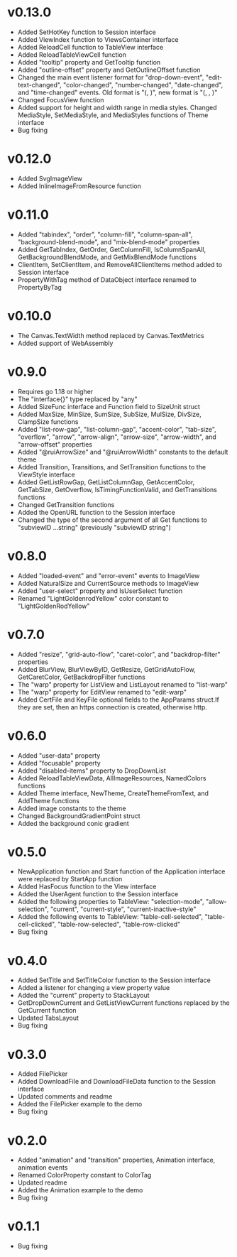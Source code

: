 # v0.13.0

* Added SetHotKey function to Session interface
* Added ViewIndex function to ViewsContainer interface
* Added ReloadCell function to TableView interface
* Added ReloadTableViewCell function
* Added "tooltip" property and GetTooltip function
* Added "outline-offset" property and GetOutlineOffset function
* Changed the main event listener format for "drop-down-event", "edit-text-changed", 
"color-changed", "number-changed", "date-changed", and "time-changed" events. 
Old format is "<listener>(<view>, <new value>)", new format is "<listener>(<view>, <new value>, <old value>)"
* Changed FocusView function
* Added support for height and width range in media styles. 
Changed MediaStyle, SetMediaStyle, and MediaStyles functions of Theme interface
* Bug fixing

# v0.12.0

* Added SvgImageView
* Added InlineImageFromResource function

# v0.11.0

* Added "tabindex", "order", "column-fill", "column-span-all", "background-blend-mode", and "mix-blend-mode" properties 
* Added GetTabIndex, GetOrder, GetColumnFill, IsColumnSpanAll, GetBackgroundBlendMode, and GetMixBlendMode functions
* ClientItem, SetClientItem, and RemoveAllClientItems method added to Session interface
* PropertyWithTag method of DataObject interface renamed to PropertyByTag

# v0.10.0

* The Canvas.TextWidth method replaced by Canvas.TextMetrics
* Added support of WebAssembly

# v0.9.0

* Requires go 1.18 or higher
* The "interface{}" type replaced by "any"
* Added SizeFunc interface and Function field to SizeUnit struct
* Added MaxSize, MinSize, SumSize, SubSize, MulSize, DivSize, ClampSize functions
* Added "list-row-gap", "list-column-gap", "accent-color", "tab-size", "overflow", 
"arrow", "arrow-align", "arrow-size", "arrow-width", and "arrow-offset" properties 
* Added "@ruiArrowSize" and "@ruiArrowWidth" constants to the default theme
* Added Transition, Transitions, and SetTransition functions to the ViewStyle interface
* Added GetListRowGap, GetListColumnGap, GetAccentColor, GetTabSize, GetOverflow, IsTimingFunctionValid, and GetTransitions functions
* Changed GetTransition functions
* Added the OpenURL function to the Session interface
* Changed the type of the second argument of all Get functions to "subviewID ...string" (previously "subviewID string")

# v0.8.0

* Added "loaded-event" and "error-event" events to ImageView
* Added NaturalSize and CurrentSource methods to ImageView
* Added "user-select" property and IsUserSelect function
* Renamed "LightGoldenrodYellow" color constant to "LightGoldenRodYellow"

# v0.7.0

* Added "resize", "grid-auto-flow", "caret-color", and "backdrop-filter" properties 
* Added BlurView, BlurViewByID, GetResize, GetGridAutoFlow, GetCaretColor, GetBackdropFilter functions
* The "warp" property for ListView and ListLayout renamed to "list-warp"
* The "warp" property for EditView renamed to "edit-warp"
* Added CertFile and KeyFile optional fields to the AppParams struct.If they are set, then an https connection is created, otherwise http.

# v0.6.0

* Added "user-data" property
* Added "focusable" property
* Added "disabled-items" property to DropDownList
* Added ReloadTableViewData, AllImageResources, NamedColors functions
* Added Theme interface, NewTheme, CreateThemeFromText, and AddTheme functions
* Added image constants to the theme
* Changed BackgroundGradientPoint struct
* Added the background conic gradient

# v0.5.0

* NewApplication function and  Start function of the Application interface were replaced by StartApp function
* Added HasFocus function to the View interface
* Added the UserAgent function to the Session interface
* Added the following properties to TableView: "selection-mode", "allow-selection", "current", "current-style", "current-inactive-style"
* Added the following events to TableView: "table-cell-selected", "table-cell-clicked", "table-row-selected", "table-row-clicked"
* Bug fixing

# v0.4.0

* Added SetTitle and SetTitleColor function to the Session interface
* Added a listener for changing a view property value
* Added the "current" property to StackLayout
* GetDropDownCurrent and GetListViewCurrent functions replaced by the GetCurrent function
* Updated TabsLayout
* Bug fixing

# v0.3.0

* Added FilePicker
* Added DownloadFile and DownloadFileData function to the Session interface
* Updated comments and readme
* Added the FilePicker example to the demo
* Bug fixing

# v0.2.0

* Added "animation" and "transition" properties, Animation interface, animation events
* Renamed ColorProperty constant to ColorTag
* Updated readme
* Added the Animation example to the demo
* Bug fixing

# v0.1.1

* Bug fixing